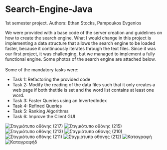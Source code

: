 # Search-Engine-Java
1st semester project. Authors: Ethan Stocks, Pampoukos Evgenios

We were provided with a base code of the server creation and guidelines on how to create the search engine. 
What I would change in this project is implementing a data structure that allows the search engine to be loaded faster, because it continuously iterates through the text files.
Since it was our first project, it was challenging, but we managed to implement a fully functional engine. Some photos of the search engine are attached below.\
\
Some of the mandatory tasks were:
- Task 1: Refactoring the provided code
- Task 2: Modify the reading of the data files such that it only creates a web page if both thetitle is set and the word list contains at least one word.
- Task 3: Faster Queries using an InvertedIndex
- Task 4: Refined Queries
- Task 5: Ranking Algorithms
- Task 6: Improve the Client GUI


![Στιγμιότυπο οθόνης (217)](https://user-images.githubusercontent.com/58588711/113716826-42f89380-96eb-11eb-982f-8a235e7e4856.png)
![Στιγμιότυπο οθόνης (215)](https://user-images.githubusercontent.com/58588711/113716825-42f89380-96eb-11eb-9df6-81a2adb7e50e.png)
![Στιγμιότυπο οθόνης (213)](https://user-images.githubusercontent.com/58588711/113716822-425ffd00-96eb-11eb-84f5-127e38bfa38d.png)
![Στιγμιότυπο οθόνης (210)](https://user-images.githubusercontent.com/58588711/113716811-412ed000-96eb-11eb-9f8f-d139bf6ccdc6.png)
![Στιγμιότυπο οθόνης (211)](https://user-images.githubusercontent.com/58588711/113716812-41c76680-96eb-11eb-99d2-89e01893394b.png)
![Στιγμιότυπο οθόνης (212)](https://user-images.githubusercontent.com/58588711/113716817-41c76680-96eb-11eb-9667-69fbdc2f618e.png)
![Καταγραφή](https://user-images.githubusercontent.com/58588711/113716807-40963980-96eb-11eb-953e-52d80308d4cb.JPG)
![Καταγραφήδ](https://user-images.githubusercontent.com/58588711/113716810-412ed000-96eb-11eb-8846-c7701fcc2ef3.JPG)
